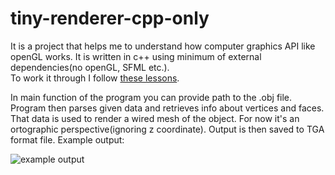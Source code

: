 # tiny-renderer-cpp-only

It is a project that helps me to understand how computer graphics API like openGL works. It is written in c++ using minimum of external dependencies(no openGL, SFML etc.).<br>
To work it through I follow [these lessons](https://github.com/ssloy/tinyrenderer/wiki).<br>

In main function of the program you can provide path to the .obj file. Program then parses given data and retrieves info about vertices and faces. <br>
That data is used to render a wired mesh of the object. For now it's an ortographic perspective(ignoring z coordinate). Output is then saved to TGA format file. Example output:

![example output](https://raw.githubusercontent.com/Aenvis/tiny-renderer-cpp-only/master/tiny-renderer/output/output.png)
